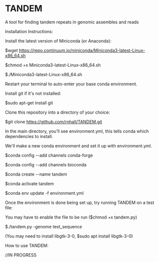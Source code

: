 # TANDEM
A tool for finding tandem repeats in genomic assembles and reads

Installation Instructions:

Install the latest version of Miniconda (or Anaconda):

$wget https://repo.continuum.io/miniconda/Miniconda3-latest-Linux-x86_64.sh

$chmod +x Miniconda3-latest-Linux-x86_64.sh

$./Miniconda3-latest-Linux-x86_64.sh


Restart your terminal to auto-enter your base conda environment.

Install git if it's not installed:

$sudo apt-get install git


Clone this repository into a directory of your choice:

$git clone https://github.com/rnhall/TANDEM.git


In the main directory, you'll see environment.yml, this tells conda which dependencies to install.

We'll make a new conda environment and set it up with environment.yml.

$conda config --add channels conda-forge

$conda config --add channels bioconda

$conda create --name tandem

$conda activate tandem

$conda env update -f environment.yml


Once the environment is done being set up, try running TANDEM on a test file:

You may have to enable the file to be run ($chmod +x tandem.py)

$./tandem.py -genome test_sequence

(You may need to install libgtk-3-0, $sudo apt install libgtk-3-0)

How to use TANDEM:

//IN PROGRESS



